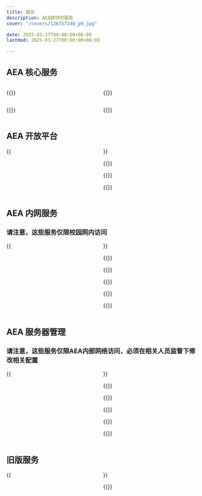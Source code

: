 ```yaml
---
title: 服务
description: AEA提供的服务
cover: "/covers/126757240_p9.jpg"

date: 2025-03-27T00:00:00+08:00
lastmod: 2025-03-27T00:00:00+08:00

---
```


<style>
.services-grid {
  display: grid;
  grid-template-columns: repeat(2, 1fr);
  /* gap: 24px; */
  /* margin-bottom: 32px; */
}
.post-link-card {
  width:80%;
}

@media (max-width: 768px) {
  .services-grid {
    grid-template-columns: 1fr;
  }
}
</style>


## AEA 核心服务

<div class = "services-grid">

{{<externalLinkCard title="AEA 设备租借" link="暂未开放" cover="/images/Services/rent.png">}}

{{<externalLinkCard title="AEA 3D打印申请" link="暂未开放" cover="/images/Services/3dbambu.png">}}

{{<externalLinkCard title="AEA 公用文件资源库" link="//aea1989.tech/AEA-Public-Files/" cover="/images/Services/AEAarchive.png">}}

{{<externalLinkCard title="AEA Public Server V2.5" link="http://aea1989.tech/" cover="/images/Services/AEAV2.png">}}
</div>

</div>

## AEA 开放平台

<div class = "services-grid">
{{<externalLinkCard title="AEA Bilibili官方" link="//space.bilibili.com/512380538" cover="/images/AEA_Logo.png">}}

{{<externalLinkCard title="AEA Github组织" link="//github.com/AEA-UESTC" cover="/images/Services/github.gif">}}

{{<externalLinkCard title="AEA 嘉立创开源广场" link="//oshwhub.com/kongyouxether/works" cover="/images/Services/jlc.jpeg">}}

{{<externalLinkCard title="AEA 官方飞书平台" link="//zcngu4sh2gpe.feishu.cn" cover="/images/Services/lark.png">}}
</div>

## AEA 内网服务

### 请注意，这些服务仅限校园网内访问

<div class = "services-grid">
{{<externalLinkCard title="AEA 公用文件资源库" link="//aea1989.tech/AEA-Public-Files/" cover="/images/Services/AEAarchive.png">}}

{{<externalLinkCard title="AEA 远程打印服务" link="//www.aea1989.tech/post/printer/" cover="/images/Services/cups.webp">}}

{{<externalLinkCard title="AEA HomeAssistant" link="http://192.168.1.3:8123/" cover="/images/Services/hass.png">}}

{{<externalLinkCard title="AEA Samba" link="//www.aea1989.tech/post/samba/" cover="/images/Services/AEASamba.png">}}

{{<externalLinkCard title="AEA NextCloud" link="http://aea1989.tech:1989/" cover="/images/Services/Nextcloud_Logo.svg.png">}}

{{<externalLinkCard title="AEA Minecraft" link="//www.aea1989.tech/post/mcconnect/" cover="/images/Services/minecraft.jpg">}}
</div>

## AEA 服务器管理

### 请注意，这些服务仅限AEA内部网络访问，必须在相关人员监督下修改相关配置

<div class = "services-grid">
{{<externalLinkCard title="AEA 服务器DashBoard" link="//aea1989.tech/aea-dashboard/" cover="/images/Services/server.png">}}

{{<externalLinkCard title="AEA OpenWRT" link="http://192.168.1.2:19890/" cover="/images/Services/openwrt.png">}}

{{<externalLinkCard title="AEA TrueNAS" link="http://aeanas.local:1989/" cover="/images/Services/truenas.webp">}}

{{<externalLinkCard title="AEA Debian" link="//www.aea1989.tech/post/debian/" cover="/images/Services/Debian-OpenLogo.svg.png">}}

{{<externalLinkCard title="AEA ESXI" link="https://192.168.1.126/" cover="/images/Services/esxi.webp">}}

{{<externalLinkCard title="AEA MiRouter" link="http://192.168.1.196/" cover="/images/Services/router.png">}}
</div>

## 旧版服务

<div class = "services-grid">
{{<externalLinkCard title="AEA 公告板（停止更新）" link="http://aea1989.tech/blackboard/" cover="/images/Services/AEAboard.png">}}

{{<externalLinkCard title="AEA Public Server V2" link="http://aea1989.tech/main/" cover="/images/Services/AEAV2.png">}}
</div>

